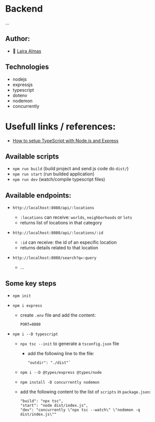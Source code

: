 # Backend

...

## Author:

- 🦖 [Laira Almas](https://github.com/lairaalmas)

## Technologies

- nodejs
- expressjs
- typescript
- dotenv
- nodemon
- concurrently

# Usefull links / references:

- [How to setup TypeScript with Node.js and Express](https://blog.logrocket.com/how-to-set-up-node-typescript-express/)

## Available scripts

- `npm run build` (build project and send js code do `dist/`)
- `npm run start` (run builded application)
- `npm run dev` (watch/compile typescript files)

## Available endpoints:

- `http://localhost:8080/api/:locations`

  - `:locations` can receive: `worlds`, `neighborhoods` or `lots`
  - returns list of locations in that category

- `http://localhost:8080/api/:locations/:id`

  - `:id` can receive: the id of an especific location
  - returns details related to that location

- `http://localhost:8080/search?q=:query`
  - ...

## Some key steps

- `npm init`

- `npm i express`

  - create `.env` file and add the content:

    ```
    PORT=8080
    ```

- `npm i --D typescript`

  - `npx tsc --init` to generate a `tsconfig.json` file

    - add the following line to the file:

      ```
      "outdir": "./dist"`
      ```

  - `npm i --D @types/express @types/node`

  - `npm install -D concurrently nodemon`

  - add the following content to the list of `scripts` in `package.json`:

    ```
    "build": "npx tsc",
    "start": "node dist/index.js",
    "dev": "concurrently \"npx tsc --watch\" \"nodemon -q dist/index.js\""
    ```
